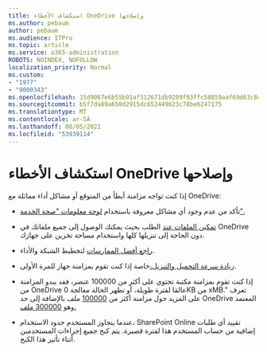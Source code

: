 ```yaml
---
title: استكشاف الأخطاء OneDrive وإصلاحها
ms.author: pebaum
author: pebaum
ms.audience: ITPro
ms.topic: article
ms.service: o365-administration
ROBOTS: NOINDEX, NOFOLLOW
localization_priority: Normal
ms.custom:
- "1977"
- "9000343"
ms.openlocfilehash: 15d9067e6b55b91af312671db9209f93ffc58859aaf69d63c84dbc354aff3dd3
ms.sourcegitcommit: b5f7da89a650d2915dc652449623c78be6247175
ms.translationtype: MT
ms.contentlocale: ar-SA
ms.lasthandoff: 08/05/2021
ms.locfileid: "53939114"
---
```

# <a name="troubleshoot-onedrive-performance"></a>استكشاف الأخطاء OneDrive وإصلاحها

إذا كنت تواجه مزامنة أبطأ من المتوقع أو مشاكل أداء مماثلة مع OneDrive:

- تأكد من عدم وجود أي مشاكل معروفة باستخدام [لوحة معلومات "صحة الخدمة".](https://portal.office.com/adminportal/home?ref=/servicehealth)

- [تمكين الملفات عند](https://support.office.com/article/save-disk-space-with-onedrive-files-on-demand-for-windows-10-0e6860d3-d9f3-4971-b321-7092438fb38e) الطلب بحيث يمكنك الوصول إلى جميع ملفاتك في OneDrive دون الحاجة إلى تنزيلها كلها واستخدام مساحة تخزين على جهازك.

- [راجع أفضل الممارسات](https://docs.microsoft.com/office365/enterprise/network-planning-and-performance) لتخطيط الشبكة والأداء.

- [زيادة سرعة التحميل والتنزيل،](https://support.office.com/article/maximize-upload-and-download-speed-8eeadfb8-501f-406d-997b-98ab6ff67f43)خاصة إذا كنت تقوم بمزامنة جهاز للمرة الأولى.

- إذا كنت تقوم بمزامنة مكتبة تحتوي على أكثر من 100000 عنصر، فقد يبدو المزامنة من OneDrive عالقا لفترة طويلة، أو تظهر الحالة معالجة 0KB من xMB." تعرف على المزيد حول مزامنة أكثر من [100000](https://support.office.com/article/invalid-file-names-and-file-types-in-onedrive-onedrive-for-business-and-sharepoint-64883a5d-228e-48f5-b3d2-eb39e07630fa) ملف بالإضافة إلى حد OneDrive المعتمد وهو [300000 ملف.](https://support.office.com/article/invalid-file-names-and-file-types-in-onedrive-onedrive-for-business-and-sharepoint-64883a5d-228e-48f5-b3d2-eb39e07630fa)

- عندما يتجاوز المستخدم حدود الاستخدام، SharePoint Online تقييد أي طلبات إضافية من حساب المستخدم هذا لفترة قصيرة. يتم كبح جميع إجراءات المستخدمين أثناء تأثير هذا الكبح.
